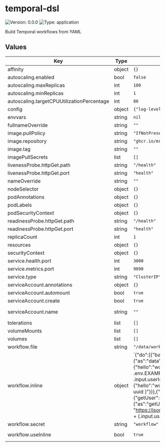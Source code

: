 # temporal-dsl

![Version: 0.0.0](https://img.shields.io/badge/Version-0.0.0-informational?style=flat-square) ![Type: application](https://img.shields.io/badge/Type-application-informational?style=flat-square)

Build Temporal workflows from YAML

## Values

| Key | Type | Default | Description |
|-----|------|---------|-------------|
| affinity | object | `{}` | Node affinity |
| autoscaling.enabled | bool | `false` | Autoscaling enabled |
| autoscaling.maxReplicas | int | `100` | Maximum replicas |
| autoscaling.minReplicas | int | `1` | Minimum replicas |
| autoscaling.targetCPUUtilizationPercentage | int | `80` | When to trigger a new replica |
| config | object | `{"log-level":"info"}` | Accepts any of the command line arguments |
| envvars | string | `nil` | Additional environment variables |
| fullnameOverride | string | `""` | String to fully override names |
| image.pullPolicy | string | `"IfNotPresent"` | Image pull policy |
| image.repository | string | `"ghcr.io/mrsimonemms/temporal-dsl"` | Image repositiory |
| image.tag | string | `""` | Image tag - defaults to the chart's `Version` if not set |
| imagePullSecrets | list | `[]` | Docker registry secret names |
| livenessProbe.httpGet.path | string | `"/health"` | Path to demonstrate app liveness |
| livenessProbe.httpGet.port | string | `"health"` | Port to demonstrate app liveness |
| nameOverride | string | `""` | String to partially override name |
| nodeSelector | object | `{}` | Node selector |
| podAnnotations | object | `{}` | Pod [annotations](https://kubernetes.io/docs/concepts/overview/working-with-objects/annotations/) |
| podLabels | object | `{}` | Pod [labels](https://kubernetes.io/docs/concepts/overview/working-with-objects/labels/) |
| podSecurityContext | object | `{}` | Pod's [security context](https://kubernetes.io/docs/tasks/configure-pod-container/security-context) |
| readinessProbe.httpGet.path | string | `"/health"` | Path to demonstrate app readiness |
| readinessProbe.httpGet.port | string | `"health"` | Port to demonstrate app readiness |
| replicaCount | int | `1` | Number of replicas |
| resources | object | `{}` | Configure resources available |
| securityContext | object | `{}` | Container's security context |
| service.health.port | int | `3000` | Health service port |
| service.metrics.port | int | `9090` | Metrics service port |
| service.type | string | `"ClusterIP"` | Service type |
| serviceAccount.annotations | object | `{}` | Annotations to add to the service account |
| serviceAccount.automount | bool | `true` | Automatically mount a ServiceAccount's API credentials? |
| serviceAccount.create | bool | `true` | Specifies whether a service account should be created |
| serviceAccount.name | string | `""` | The name of the service account to use. If not set and create is true, a name is generated using the fullname template |
| tolerations | list | `[]` | Node toleration |
| volumeMounts | list | `[]` | Additional volumeMounts on the output Deployment definition. |
| volumes | list | `[]` | Additional volumes on the output Deployment definition. |
| workflow.file | string | `"/data/workflow.yaml"` | Location the workflow volumes is mapped |
| workflow.inline | object | `{"do":[{"baseData":{"export":{"as":"data"},"set":{"array":["${ uuid }",{"hello":"world"}],"envvar":"${ .env.EXAMPLE_ENVVAR }","inputUserId":"${ .input.userId }","object":{"hello":"world","uuid":"${ uuid }"},"uuid":"${ uuid }"}}},{"wait":{"wait":{"seconds":5}}},{"getUser":{"call":"http","export":{"as":"getUser"},"with":{"endpoint":"${ \"https://jsonplaceholder.typicode.com/users/\" + (.input.userId | tostring) }","method":"get"}}},{"raiseAlarm":{"export":{"as":"raiseAlarm"},"fork":{"branches":[{"callNurse":{"call":"http","export":{"as":"callNurse"},"with":{"endpoint":"https://jsonplaceholder.typicode.com/users/2","method":"get"}}},{"multiStep":{"do":[{"wait1":{"wait":{"seconds":3}}},{"wait2":{"wait":{"seconds":2}}}]}},{"callDoctor":{"call":"http","export":{"as":"callDoctor"},"with":{"endpoint":"${ \"https://jsonplaceholder.typicode.com/users/\" + (.input.userId | tostring) }","method":"get"}}}],"compete":false}}}],"document":{"dsl":"1.0.0","name":"basic","namespace":"temporal-dsl","summary":"An example of how to use Serverless Workflow to define Temporal Workflows","title":"Basic Workflow","version":"0.0.1"},"input":{"schema":{"document":{"properties":{"userId":{"type":"number"}},"required":["userId"],"type":"object"},"format":"json"}},"timeout":{"after":{"minutes":1}}}` | Workflow YAML |
| workflow.secret | string | `"workflow"` | Name of the secret containing `workflow.yaml` |
| workflow.useInline | bool | `true` | Use the inline workflow. If false, you must declare a secret with the workflow in `workflow.yaml` |

